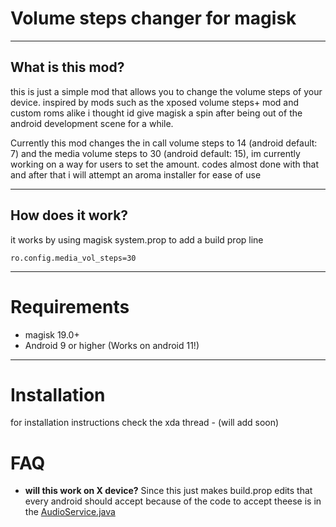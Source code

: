 # Volume steps changer for magisk
___
## What is this mod? 
this is just a simple mod that allows you to change the volume steps of your device.
inspired by mods such as the xposed volume steps+ mod and custom roms alike i thought id give magisk a spin after being out of the android development scene for a while.

Currently this mod changes the in call volume steps to 14 (android default: 7) and the media volume steps to 30 (android default: 15), im currently working on a way for users to set the amount. codes almost done with that and after that i will attempt an aroma installer for ease of use
___

## How does it work? 
it works by using magisk system.prop to add a build prop line
``` 
ro.config.media_vol_steps=30
```
___

# Requirements
+ magisk 19.0+
+ Android 9 or higher (Works on android 11!)
___
# Installation

for installation instructions check the xda thread - (will add soon)
# FAQ
+ __will this work on X device?__ 
   Since this just makes build.prop edits that every android should accept because of the code to accept theese is in the [AudioService.java](https://android.googlesource.com/platform/frameworks/base/+/master/services/core/java/com/android/server/audio/AudioService.java#624)
   
